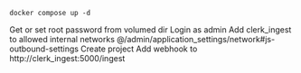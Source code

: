 `docker compose up -d`

Get or set root password from volumed dir
Login as admin
Add clerk_ingest to allowed internal networks @/admin/application_settings/network#js-outbound-settings
Create project
Add webhook to http://clerk_ingest:5000/ingest